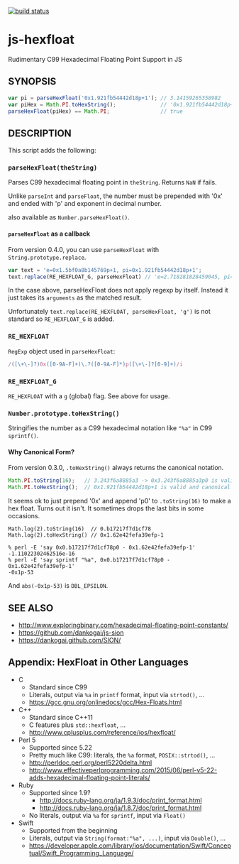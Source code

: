 [![build status](https://secure.travis-ci.org/dankogai/js-hexfloat.png)](http://travis-ci.org/dankogai/js-hexfloat)

# js-hexfloat

Rudimentary C99 Hexadecimal Floating Point Support in JS

## SYNOPSIS

````javascript
var pi = parseHexFloat('0x1.921fb54442d18p+1'); // 3.14159265358982
var piHex = Math.PI.toHexString();              // '0x1.921fb54442d18p+1'
parseHexFloat(piHex) == Math.PI;                // true
````

## DESCRIPTION

This script adds the following:

### `parseHexFloat(theString)`

Parses C99 hexadecimal floating point in `theString`.  Returns `NaN` if fails.

Unlike `parseInt` and `parseFloat`, the number must be prepended with '0x' and ended with 'p' and exponent in decimal number.

also available as `Number.parseHexFloat()`.

#### `parseHexFloat` as a callback

From version 0.4.0, you can use `parseHexFloat` with `String.prototype.replace`.

````javascript
var text = 'e=0x1.5bf0a8b145769p+1, pi=0x1.921fb54442d18p+1';
text.replace(RE_HEXFLOAT_G, parseHexFloat) // 'e=2.718281828459045, pi=3.141592653589793';
````

In the case above, parseHexFloat does not apply regexp by itself.  Instead it just takes its `arguments` as the matched result.

Unfortunately `text.replace(RE_HEXFLOAT, parseHexFloat, 'g')` is not standard so `RE_HEXFLOAT_G` is added.

### `RE_HEXFLOAT`

`RegExp` object used in `parseHexFloat`:

````javascript
/([\+\-]?)0x([0-9A-F]+)\.?([0-9A-F]*)p([\+\-]?[0-9]+)/i
````

### `RE_HEXFLOAT_G`

`RE_HEXFLOAT` with a `g` (global) flag.  See above for usage.

### `Number.prototype.toHexString()`

Stringifies the number as a C99 hexadecimal notation like `"%a"` in C99 `sprintf()`. 

#### Why Canonical Form?

From version 0.3.0, `.toHexString()` always returns the canonical notation.

````javascript
Math.PI.toString(16);   // 3.243f6a8885a3 -> 0x3.243f6a8885a3p0 is valid yet uncanonical
Math.PI.toHexString();  // 0x1.921fb54442d18p+1 is valid and canonical
````

It seems ok to just prepend '0x' and append 'p0' to `.toString(16)` to make a hex float.  Turns out it isn't.  It sometimes drops the last bits in some occasions.

````
Math.log(2).toString(16)  // 0.b17217f7d1cf78
Math.log(2).toHexString() // 0x1.62e42fefa39efp-1
````

````shell
% perl -E 'say 0x0.b17217f7d1cf78p0 - 0x1.62e42fefa39efp-1'
-1.11022302462516e-16
% perl -E 'say sprintf "%a", 0x0.b17217f7d1cf78p0 - 0x1.62e42fefa39efp-1'
-0x1p-53
````

And `abs(-0x1p-53)` is `DBL_EPSILON`.

## SEE ALSO

* http://www.exploringbinary.com/hexadecimal-floating-point-constants/
* https://github.com/dankogai/js-sion
* https://dankogai.github.com/SION/

## Appendix: HexFloat in Other Languages

* C
  * Standard since C99
  * Literals, output via `%a` in `printf` format, input via `strtod()`, ...
  * https://gcc.gnu.org/onlinedocs/gcc/Hex-Floats.html
* C++
  * Standard since C++11
  * C features plus `std::hexfloat`, ...
  * http://www.cplusplus.com/reference/ios/hexfloat/
* Perl 5
  * Supported since 5.22
  * Pretty much like C99: literals, the `%a` format, `POSIX::strtod()`, ...
  * http://perldoc.perl.org/perl5220delta.html
  * http://www.effectiveperlprogramming.com/2015/06/perl-v5-22-adds-hexadecimal-floating-point-literals/
* Ruby
  * Supported since 1.9?
    * http://docs.ruby-lang.org/ja/1.9.3/doc/print_format.html
    * http://docs.ruby-lang.org/ja/1.8.7/doc/print_format.html
  * No literals, output via `%a` for `sprintf`, input via `Float()`
* Swift
  * Supported from the beginning
  * Literals, output via `String(format:"%a", ...)`, input via `Double()`, ...
  * https://developer.apple.com/library/ios/documentation/Swift/Conceptual/Swift_Programming_Language/
